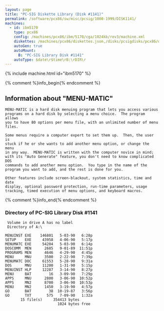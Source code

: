 ```yaml
---
layout: page
title: "PC-SIG Diskette Library (Disk #1141)"
permalink: /software/pcx86/sw/misc/pcsig/1000-1999/DISK1141/
machines:
  - id: ibm5170
    type: pcx86
    config: /machines/pcx86/ibm/5170/cga/1024kb/rev3/machine.xml
    diskettes: /machines/pcx86/diskettes.json,/disks/pcsigdisks/pcx86/diskettes.json
    autoGen: true
    autoMount:
      B: "PC-SIG Library Disk #1141"
    autoType: $date\r$time\rB:\rDIR\r
---
```


{% include machine.html id="ibm5170" %}

{% comment %}info_begin{% endcomment %}

## Information about "MENU-MATIC"

    MENU-MATIC is a hard disk menuing program that lets you access various
    programs on a hard disk by selecting a menu choice.  The program allows
    you to have 80 options per menu file, with an unlimited number of menu
    files.
    
    Some menus require a computer expert to set them up.  Then, the user is
    stuck if he or she wants to add another menu option, or change the menu
    in any way.  MENU-MATIC is written with the computer novice in mind;
    with its "Auto Generate" feature, you don't need to know complicated DOS
    commands to add another menu option.  You type in the name of the
    program you want to add, and the rest is done for you.
    
    Other features include screen-blackout, system statistics, time and date
    display, optional password protection, run-time parameters, usage
    tracking, timed execution of menu options, and keyboard macros.
{% comment %}info_end{% endcomment %}


### Directory of PC-SIG Library Disk #1141

     Volume in drive A has no label
     Directory of A:\

    MENUINST EXE    146801   5-03-90   6:28p
    SETUP    EXE     43958   4-06-90   5:17p
    MENUMATC EXE     54204   5-03-90   6:14p
    DOSCOMM  MEN      2685   9-01-89  11:51p
    PROGRAMS MEN      4646   4-29-90   4:45p
    MENU     MNU      3500   2-22-90   7:39p
    MENUMATC DOC     61553   5-28-90   9:31a
    DOS      MNU     11200   1-31-90   5:15p
    MENUINST HLP     12287   3-14-90   8:27p
    MENU     BAT        16   3-09-90   7:29p
    APPS     MNU      2800   3-06-90  10:52p
    APPS     MN2      8700   3-06-90  10:53p
    MENU     MN2      1450   3-19-90   4:57p
    GO       BAT        38  10-19-87   3:56p
    GO       TXT       575   7-09-90   1:32a
           15 file(s)     354413 bytes
                            1024 bytes free
